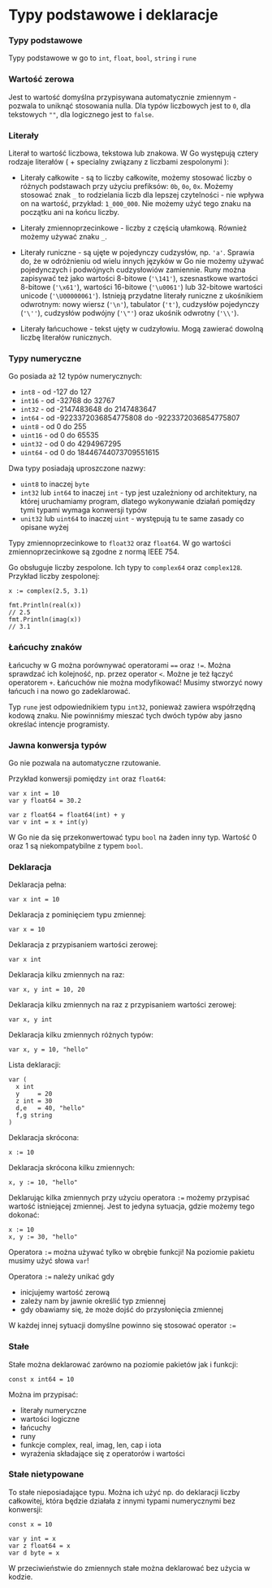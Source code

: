 # Typy podstawowe i deklaracje

### Typy podstawowe

Typy podstawowe w go to `int`, `float`, `bool`, `string` i `rune`

### Wartość zerowa

Jest to wartość domyślna przypisywana automatycznie zmiennym - pozwala to uniknąć stosowania nulla. Dla typów liczbowych jest to `0`, dla tekstowych `""`, dla logicznego jest to `false`.

### Literały

Literał to wartość liczbowa, tekstowa lub znakowa. W Go występują cztery rodzaje literałów ( + specialny związany z liczbami zespolonymi ):

- Literały całkowite - są to liczby całkowite, możemy stosować liczby o różnych podstawach przy użyciu prefiksów: `0b`, `0o`, `0x`. Możemy stosować znak `_` to rodzielania liczb dla lepszej czytelności - nie wpływa on na wartość, przykład: `1_000_000`. Nie możemy użyć tego znaku na początku ani na końcu liczby.

- Literały zmiennoprzecinkowe - liczby z częścią ułamkową. Również możemy używać znaku `_`.

- Literały runiczne - są ujęte w pojedynczy cudzysłów, np. `'a'`. Sprawia do, że w odróżnieniu od wielu innych języków w Go nie możemy używać pojedynczych i podwójnych cudzysłowiów zamiennie. Runy można zapisywać też jako wartości 8-bitowe (`'\141'`), szesnastkowe wartości 8-bitowe (`'\x61'`), wartości 16-bitowe (`'\u0061'`) lub 32-bitowe wartości unicode (`'\U00000061'`). Istnieją przydatne literały runiczne z ukośnikiem odwrotnym: nowy wiersz (`'\n'`), tabulator (`'t'`), cudzysłów pojedynczy (`'\''`), cudzysłów podwójny (`'\"'`) oraz ukośnik odwrotny (`'\\'`).

- Literały łańcuchowe - tekst ujęty w cudzyłowiu. Mogą zawierać dowolną liczbę literałów runicznych.

### Typy numeryczne

Go posiada aż 12 typów numerycznych:

- `int8` - od -127 do 127
- `int16` - od -32768 do 32767
- `int32` - od -2147483648 do 2147483647
- `int64` - od -9223372036854775808 do -9223372036854775807
- `uint8` - od 0 do 255
- `uint16` - od 0 do 65535
- `uint32` - od 0 do 4294967295
- `uint64` - od 0 do 18446744073709551615

Dwa typy posiadają uproszczone nazwy:
- `uint8` to inaczej `byte`
- `int32` lub `int64` to inaczej `int` - typ jest uzależniony od architektury, na której uruchamiamy program, dlatego wykonywanie działań pomiędzy tymi typami wymaga konwersji typów
- `unit32` lub `uint64` to inaczej `uint` - występują tu te same zasady co opisane wyżej

Typy zmiennoprzecinkowe to `float32` oraz `float64`. W go wartości zmiennoprzecinkowe są zgodne z normą IEEE 754.

Go obsługuje liczby zespolone. Ich typy to `complex64` oraz `complex128`. Przykład liczby zespolonej:
```
x := complex(2.5, 3.1)

fmt.Println(real(x))
// 2.5
fmt.Println(imag(x))
// 3.1
```

### Łańcuchy znaków

Łańcuchy w G można porównywać operatorami `==` oraz `!=`. Można sprawdzać ich kolejność, np. przez operator `<`. Możne je też łączyć operatorem `+`.
Łańcuchów nie można modyfikować! Musimy stworzyć nowy łańcuch i na nowo go zadeklarować.

Typ `rune` jest odpowiednikiem typu `int32`, ponieważ zawiera współrzędną kodową znaku. Nie powinniśmy mieszać tych dwóch typów aby jasno określać intencje programisty.

### Jawna konwersja typów

Go nie pozwala na automatyczne rzutowanie. 

Przykład konwersji pomiędzy `int` oraz `float64`:
```
var x int = 10
var y float64 = 30.2

var z float64 = float64(int) + y
var v int = x + int(y)
```

W Go nie da się przekonwertować typu `bool` na żaden inny typ. Wartość 0 oraz 1 są niekompatybilne z typem `bool`.

### Deklaracja

Deklaracja pełna:
```
var x int = 10
```

Deklaracja z pominięciem typu zmiennej:
```
var x = 10
```

Deklaracja z przypisaniem wartości zerowej:
```
var x int
```

Deklaracja kilku zmiennych na raz:
```
var x, y int = 10, 20
```

Deklaracja kilku zmiennych na raz z przypisaniem wartości zerowej:
```
var x, y int
```

Deklaracja kilku zmiennych różnych typów:
```
var x, y = 10, "hello"
```

Lista deklaracji:
```
var (
  x int
  y     = 20
  z int = 30
  d,e   = 40, "hello"
  f,g string
)
```

Deklaracja skrócona:
```
x := 10
```

Deklaracja skrócona kilku zmiennych:
```
x, y := 10, "hello"
```

Deklarując kilka zmiennych przy użyciu operatora `:=` możemy przypisać wartość istniejącej zmiennej. Jest to jedyna sytuacja, gdzie możemy tego dokonać:
```
x := 10
x, y := 30, "hello"
```

Operatora `:=` można używać tylko w obrębie funkcji! Na poziomie pakietu musimy użyć słowa `var`!

Operatora `:=` należy unikać gdy
- inicjujemy wartość zerową
- zależy nam by jawnie określić typ zmiennej
- gdy obawiamy się, że może dojść do przysłonięcia zmiennej

W każdej innej sytuacji domyślne powinno się stosować operator `:=`

### Stałe

Stałe można deklarować zarówno na poziomie pakietów jak i funkcji:
```
const x int64 = 10
```

Można im przypisać:
- literały numeryczne
- wartości logiczne
- łańcuchy
- runy
- funkcje complex, real, imag, len, cap i iota
- wyrażenia składające się z operatorów i wartości

### Stałe nietypowane

To stałe nieposiadające typu. Można ich użyć np. do deklaracji liczby całkowitej, która będzie działała z innymi typami numerycznymi bez konwersji:
```
const x = 10

var y int = x
var z float64 = x
var d byte = x
```

W przeciwieństwie do zmiennych stałe można deklarować bez użycia w kodzie.
